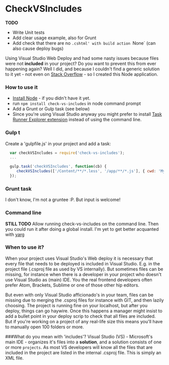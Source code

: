 ﻿CheckVSIncludes
===============

**TODO**

 - Write Unit tests
 - Add clear usage example, also for Grunt
 - Add check that there are no `.cshtml' with build action `None` (can also cause deploy bugs)

Using Visual Studio Web Deploy and had some nasty issues because files were not **included** in your project?
Do you want to prevent this from ever happening again? Well I did, and because I couldn't find a generic solution to it yet - not even on [Stack Overflow](http://stackoverflow.com/questions/7271471/how-do-i-find-files-that-are-missing-from-visual-studio-projects) - so I created this Node application.

### How to use it
- [Install Node](https://nodejs.org) - if you didn't have it yet.
- run `npm install check-vs-includes` in node command prompt
- Add a Grunt or Gulp task (see below)
- Since you're using Visual Studio anyway you might prefer to install  [Task Runner Explorer extension](https://visualstudiogallery.msdn.microsoft.com/8e1b4368-4afb-467a-bc13-9650572db708) instead of using the command line.

### Gulp t
Create a 'gulpfile.js' in your project and add a task: 

```javascript
  var checkVSIncludes = require('check-vs-includes');
  ...

  gulp.task('checkVSIncludes', function(cb) {
     checkVSIncludes(['/Content/**/*.less', '/app/**/*.js'], { cwd: 'MyApp.Web' });
  });
```

### Grunt task
I don't know, I'm not a gruntee :P. But input is welcome!

### Command line
**STILL TODO** Allow running check-vs-includes on the command line.
Then you could run it after doing a global install.
I'm yet to get better acquanted with [yarg](https://www.npmjs.com/package/yargs)

### When to use it?
When your project uses Visual Studio's Web deploy it is necessary that every file that needs to be deployed is included in Visual Studio. E.g. in the project file (.csproj file as used by VS internally). But sometimes files can be missing, for instance when there is a developer in your project who doesn't use Visual Studio as (main) IDE. You the real frontend developers often prefer Atom, Brackets, Sublime or one of those other hip editors.

But even with only Visual Studio afficionado's in your team, files can be missing due to merging the .csproj files for instance with GIT, and then lazily choosing. The project is running fine on your localhost, but after you deploy, things can go haywire. Once this happens a manager might insist to add a bullet point in your deploy scrip to check that all files are included. But if you're working on a project of any real-life size this means you'll have to manually open 100 folders or more.

###What do you mean with 'includes'?
Visual Studio (VS) - Microsoft's main IDE - organizes it's files into a **solution**, and a solution consists of one or more `projects`. As most VS developers will know all the files that are included in the project are listed in the internal .csproj file. This is simply an XML file.

